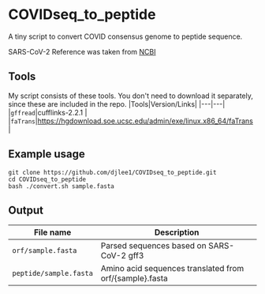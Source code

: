 # COVIDseq_to_peptide
A tiny script to convert COVID consensus genome to peptide sequence.

SARS-CoV-2 Reference was taken from [NCBI](https://www.ncbi.nlm.nih.gov/sars-cov-2/)




## Tools
My script consists of these tools. You don't need to download it separately, since these are included in the repo.
|Tools|Version/Links|
|---|---|
|`gffread`|cufflinks-2.2.1 |
|`faTrans`|https://hgdownload.soe.ucsc.edu/admin/exe/linux.x86_64/faTrans |




## Example usage

    git clone https://github.com/djlee1/COVIDseq_to_peptide.git
    cd COVIDseq_to_peptide
    bash ./convert.sh sample.fasta
    

## Output
|File name|Description|
|---|---|
|`orf/sample.fasta`|Parsed sequences based on SARS-CoV-2 gff3|
|`peptide/sample.fasta`|Amino acid sequences translated from orf/{sample}.fasta |
